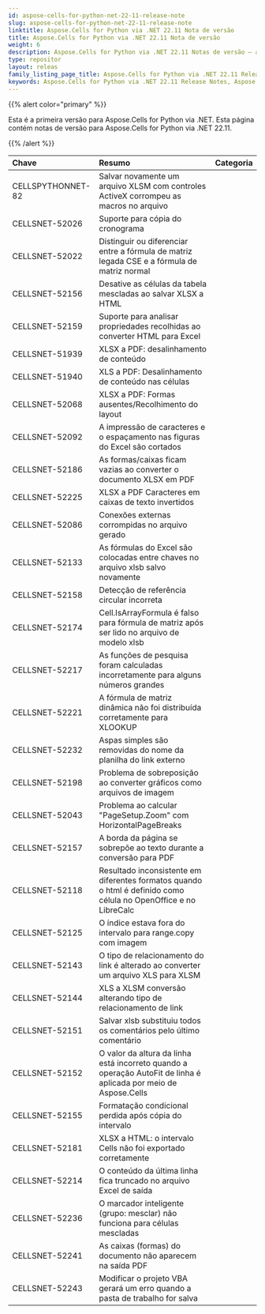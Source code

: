 ```yaml
---
id: aspose-cells-for-python-net-22-11-release-note
slug: aspose-cells-for-python-net-22-11-release-note
linktitle: Aspose.Cells for Python via .NET 22.11 Nota de versão
title: Aspose.Cells for Python via .NET 22.11 Nota de versão
weight: 6
description: Aspose.Cells for Python via .NET 22.11 Notas de versão – as últimas melhorias, novos recursos e correções
type: repositor
layout: releas
family_listing_page_title: Aspose.Cells for Python via .NET 22.11 Release Note
keywords: Aspose.Cells for Python via .NET 22.11 Release Notes, Aspose.Cells for Python via .NET 22.11 updates and fixe
---
```

{{% alert color="primary" %}} 

Esta é a primeira versão para Aspose.Cells for Python via .NET.
Esta página contém notas de versão para Aspose.Cells for Python via .NET 22.11.

{{% /alert %}} 

|**Chave**|**Resumo**|**Categoria**|
| :- | :- | :- |
|CELLSPYTHONNET-82|Salvar novamente um arquivo XLSM com controles ActiveX corrompeu as macros no arquivo|
|CELLSNET-52026|Suporte para cópia do cronograma|
|CELLSNET-52022|Distinguir ou diferenciar entre a fórmula de matriz legada CSE e a fórmula de matriz normal|
|CELLSNET-52156|Desative as células da tabela mescladas ao salvar XLSX a HTML|
|CELLSNET-52159|Suporte para analisar propriedades recolhidas ao converter HTML para Excel|
|CELLSNET-51939|XLSX a PDF: desalinhamento de conteúdo|
|CELLSNET-51940|XLS a PDF: Desalinhamento de conteúdo nas células|
|CELLSNET-52068|XLSX a PDF: Formas ausentes/Recolhimento do layout|
|CELLSNET-52092|A impressão de caracteres e o espaçamento nas figuras do Excel são cortados|
|CELLSNET-52186|As formas/caixas ficam vazias ao converter o documento XLSX em PDF|
|CELLSNET-52225|XLSX a PDF Caracteres em caixas de texto invertidos|
|CELLSNET-52086|Conexões externas corrompidas no arquivo gerado|
|CELLSNET-52133|As fórmulas do Excel são colocadas entre chaves no arquivo xlsb salvo novamente|
|CELLSNET-52158|Detecção de referência circular incorreta|
|CELLSNET-52174|Cell.IsArrayFormula é falso para fórmula de matriz após ser lido no arquivo de modelo xlsb|
|CELLSNET-52217|As funções de pesquisa foram calculadas incorretamente para alguns números grandes|
|CELLSNET-52221|A fórmula de matriz dinâmica não foi distribuída corretamente para XLOOKUP|
|CELLSNET-52232|Aspas simples são removidas do nome da planilha do link externo|
|CELLSNET-52198|Problema de sobreposição ao converter gráficos como arquivos de imagem|
|CELLSNET-52043|Problema ao calcular "PageSetup.Zoom" com HorizontalPageBreaks|
|CELLSNET-52157|A borda da página se sobrepõe ao texto durante a conversão para PDF|
|CELLSNET-52118|Resultado inconsistente em diferentes formatos quando o html é definido como célula no OpenOffice e no LibreCalc|
|CELLSNET-52125|O índice estava fora do intervalo para range.copy com imagem|
|CELLSNET-52143| O tipo de relacionamento do link é alterado ao converter um arquivo XLS para XLSM|
|CELLSNET-52144|XLS a XLSM conversão alterando tipo de relacionamento de link|
|CELLSNET-52151|Salvar xlsb substituiu todos os comentários pelo último comentário|
|CELLSNET-52152|O valor da altura da linha está incorreto quando a operação AutoFit de linha é aplicada por meio de Aspose.Cells|
|CELLSNET-52155|Formatação condicional perdida após cópia do intervalo|
|CELLSNET-52181|XLSX a HTML: o intervalo Cells não foi exportado corretamente|
|CELLSNET-52214|O conteúdo da última linha fica truncado no arquivo Excel de saída|
|CELLSNET-52236| O marcador inteligente (grupo: mesclar) não funciona para células mescladas|
|CELLSNET-52241|As caixas (formas) do documento não aparecem na saída PDF|
|CELLSNET-52243|Modificar o projeto VBA gerará um erro quando a pasta de trabalho for salva|
